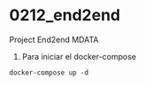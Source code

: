 # 0212_end2end
Project End2end MDATA

1. Para iniciar el docker-compose
```shell
docker-compose up -d
```